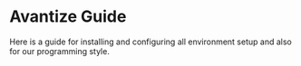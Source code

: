 # Avantize Guide

Here is a guide for installing and configuring all environment setup and also for our programming style.
